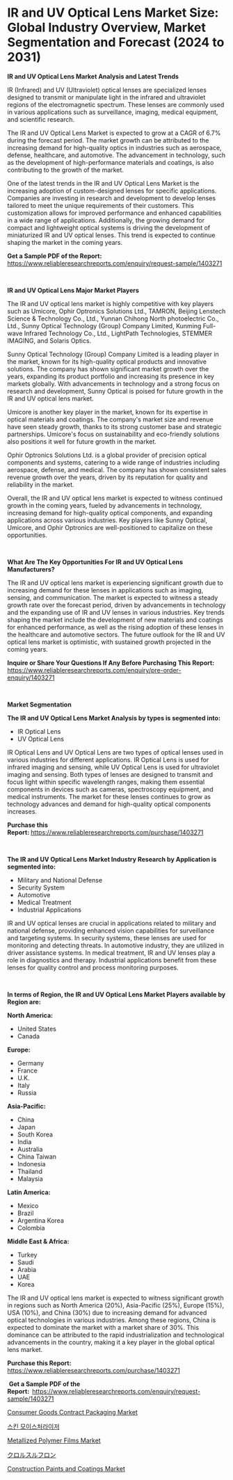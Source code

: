 <p><h1>IR and UV Optical Lens Market Size: Global Industry Overview, Market Segmentation and Forecast (2024 to 2031)</h1></p><p><strong>IR and UV Optical Lens Market Analysis and Latest Trends</strong></p>
<p><p>IR (Infrared) and UV (Ultraviolet) optical lenses are specialized lenses designed to transmit or manipulate light in the infrared and ultraviolet regions of the electromagnetic spectrum. These lenses are commonly used in various applications such as surveillance, imaging, medical equipment, and scientific research.</p><p>The IR and UV Optical Lens Market is expected to grow at a CAGR of 6.7% during the forecast period. The market growth can be attributed to the increasing demand for high-quality optics in industries such as aerospace, defense, healthcare, and automotive. The advancement in technology, such as the development of high-performance materials and coatings, is also contributing to the growth of the market.</p><p>One of the latest trends in the IR and UV Optical Lens Market is the increasing adoption of custom-designed lenses for specific applications. Companies are investing in research and development to develop lenses tailored to meet the unique requirements of their customers. This customization allows for improved performance and enhanced capabilities in a wide range of applications. Additionally, the growing demand for compact and lightweight optical systems is driving the development of miniaturized IR and UV optical lenses. This trend is expected to continue shaping the market in the coming years.</p></p>
<p><strong>Get a Sample PDF of the Report:&nbsp;</strong> <a href="https://www.reliableresearchreports.com/enquiry/request-sample/1403271">https://www.reliableresearchreports.com/enquiry/request-sample/1403271</a></p>
<p>&nbsp;</p>
<p><strong>IR and UV Optical Lens Major Market Players</strong></p>
<p><p>The IR and UV optical lens market is highly competitive with key players such as Umicore, Ophir Optronics Solutions Ltd., TAMRON, Beijing Lenstech Science & Technology Co., Ltd., Yunnan Chihong North photoelectric Co., Ltd., Sunny Optical Technology (Group) Company Limited, Kunming Full-wave Infrared Technology Co., Ltd., LightPath Technologies, STEMMER IMAGING, and Solaris Optics.</p><p>Sunny Optical Technology (Group) Company Limited is a leading player in the market, known for its high-quality optical products and innovative solutions. The company has shown significant market growth over the years, expanding its product portfolio and increasing its presence in key markets globally. With advancements in technology and a strong focus on research and development, Sunny Optical is poised for future growth in the IR and UV optical lens market.</p><p>Umicore is another key player in the market, known for its expertise in optical materials and coatings. The company's market size and revenue have seen steady growth, thanks to its strong customer base and strategic partnerships. Umicore's focus on sustainability and eco-friendly solutions also positions it well for future growth in the market.</p><p>Ophir Optronics Solutions Ltd. is a global provider of precision optical components and systems, catering to a wide range of industries including aerospace, defense, and medical. The company has shown consistent sales revenue growth over the years, driven by its reputation for quality and reliability in the market.</p><p>Overall, the IR and UV optical lens market is expected to witness continued growth in the coming years, fueled by advancements in technology, increasing demand for high-quality optical components, and expanding applications across various industries. Key players like Sunny Optical, Umicore, and Ophir Optronics are well-positioned to capitalize on these opportunities.</p></p>
<p>&nbsp;</p>
<p><strong>What Are The Key Opportunities For IR and UV Optical Lens Manufacturers?</strong></p>
<p><p>The IR and UV optical lens market is experiencing significant growth due to increasing demand for these lenses in applications such as imaging, sensing, and communication. The market is expected to witness a steady growth rate over the forecast period, driven by advancements in technology and the expanding use of IR and UV lenses in various industries. Key trends shaping the market include the development of new materials and coatings for enhanced performance, as well as the rising adoption of these lenses in the healthcare and automotive sectors. The future outlook for the IR and UV optical lens market is optimistic, with sustained growth projected in the coming years.</p></p>
<p><strong>Inquire or Share Your Questions If Any Before Purchasing This Report:</strong> <a href="https://www.reliableresearchreports.com/enquiry/pre-order-enquiry/1403271">https://www.reliableresearchreports.com/enquiry/pre-order-enquiry/1403271</a></p>
<p>&nbsp;</p>
<p><strong>Market Segmentation</strong></p>
<p><strong>The IR and UV Optical Lens Market Analysis by types is segmented into:</strong></p>
<p><ul><li>IR Optical Lens</li><li>UV Optical Lens</li></ul></p>
<p><p>IR Optical Lens and UV Optical Lens are two types of optical lenses used in various industries for different applications. IR Optical Lens is used for infrared imaging and sensing, while UV Optical Lens is used for ultraviolet imaging and sensing. Both types of lenses are designed to transmit and focus light within specific wavelength ranges, making them essential components in devices such as cameras, spectroscopy equipment, and medical instruments. The market for these lenses continues to grow as technology advances and demand for high-quality optical components increases.</p></p>
<p><strong>Purchase this Report:&nbsp;</strong><a href="https://www.reliableresearchreports.com/purchase/1403271">https://www.reliableresearchreports.com/purchase/1403271</a></p>
<p>&nbsp;</p>
<p><strong>The IR and UV Optical Lens Market Industry Research by Application is segmented into:</strong></p>
<p><ul><li>Military and National Defense</li><li>Security System</li><li>Automotive</li><li>Medical Treatment</li><li>Industrial Applications</li></ul></p>
<p><p>IR and UV optical lenses are crucial in applications related to military and national defense, providing enhanced vision capabilities for surveillance and targeting systems. In security systems, these lenses are used for monitoring and detecting threats. In automotive industry, they are utilized in driver assistance systems. In medical treatment, IR and UV lenses play a role in diagnostics and therapy. Industrial applications benefit from these lenses for quality control and process monitoring purposes.</p></p>
<p>&nbsp;</p>
<p><strong>In terms of Region, the IR and UV Optical Lens Market Players available by Region are:</strong></p>
<p>
    <p> <strong> North America: </strong>
        <ul>
            <li>United States</li>
            <li>Canada</li>
        </ul>
        </p> 
    <p> <strong> Europe: </strong>
        <ul>
            <li>Germany</li>
            <li>France</li>
            <li>U.K.</li>
            <li>Italy</li>
            <li>Russia</li>
        </ul>
        </p> 
    <p> <strong> Asia-Pacific: </strong>
        <ul>
            <li>China</li>
            <li>Japan</li>
            <li>South Korea</li>
            <li>India</li>
            <li>Australia</li>
            <li>China Taiwan</li>
            <li>Indonesia</li>
            <li>Thailand</li>
            <li>Malaysia</li>
        </ul>
        </p> 
    <p> <strong> Latin America: </strong>
        <ul>
            <li>Mexico</li>
            <li>Brazil</li>
            <li>Argentina Korea</li>
            <li>Colombia</li>
        </ul>
        </p> 
    <p> <strong> Middle East & Africa: </strong>
        <ul>
            <li>Turkey</li>
            <li>Saudi</li>
            <li>Arabia</li>
            <li>UAE</li>
            <li>Korea</li>
        </ul>
    </p>
    </p>
<p><p>The IR and UV optical lens market is expected to witness significant growth in regions such as North America (20%), Asia-Pacific (25%), Europe (15%), USA (10%), and China (30%) due to increasing demand for advanced optical technologies in various industries. Among these regions, China is expected to dominate the market with a market share of 30%. This dominance can be attributed to the rapid industrialization and technological advancements in the country, making it a key player in the global optical lens market.</p></p>
<p><strong>Purchase this Report: </strong><a href="https://www.reliableresearchreports.com/purchase/1403271">https://www.reliableresearchreports.com/purchase/1403271</a></p>
<p>&nbsp;<strong>Get a Sample PDF of the Report:&nbsp;&nbsp;</strong><a href="https://www.reliableresearchreports.com/enquiry/request-sample/1403271">https://www.reliableresearchreports.com/enquiry/request-sample/1403271</a></p>
<p><strong></strong></p>
<p><p><a href="https://view.publitas.com/reportprime-1/consumer-goods-contract-packaging-market-centers-on-aspects-such-as-market-growth-market-share-market-opportunity-and-projected-forecasts-spanning-from-2024-to-2031/">Consumer Goods Contract Packaging Market</a></p><p><a href="https://medium.com/@brandonramos59/%ED%94%BC%EB%B6%80-%EB%B3%B4%EC%8A%B5%EC%A0%9C-%EC%8B%9C%EC%9E%A5-%EC%84%B1%EA%B3%B5%EC%A0%81%EC%9D%B8-%EB%B9%84%EC%A6%88%EB%8B%88%EC%8A%A4-%EC%A0%84%EB%9E%B5%EC%9D%98-%EC%97%B4%EC%87%A0-2031%EB%85%84%EA%B9%8C%EC%A7%80-%EC%98%88%EC%B8%A1-d3c9a0300781">스킨 모이스처라이저</a></p><p><a href="https://github.com/eeaveuhhh/Market-Research-Report-List-1/blob/main/metallized-polymer-films-market.md">Metallized Polymer Films Market</a></p><p><a href="https://medium.com/@samirmayert1/%E3%82%AF%E3%83%AD%E3%83%AB%E3%82%B9%E3%83%AB%E3%83%95%E3%83%AD%E3%83%B3%E5%B8%82%E5%A0%B4-%E7%AB%B6%E4%BA%89%E5%88%86%E6%9E%90-%E5%B8%82%E5%A0%B4%E5%8B%95%E5%90%91-2031%E5%B9%B4%E3%81%BE%E3%81%A7%E3%81%AE%E4%BA%88%E6%B8%AC-ebdedad7b947">クロルスルフロン</a></p><p><a href="https://view.publitas.com/reportprime-1/construction-paints-and-coatings-market-size-share-trends-analysis-report-by-application-regional-outlook-competitive-strategies-and-segment-forecasts-2024-2031/">Construction Paints and Coatings Market</a></p></p>